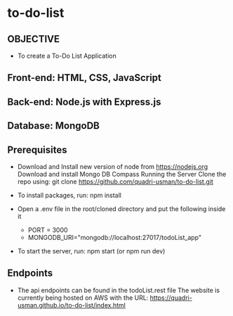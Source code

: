 # to-do-list

## OBJECTIVE

- To create a To-Do List Application

## Front-end: HTML, CSS, JavaScript

## Back-end: Node.js with Express.js

## Database: MongoDB

## Prerequisites

- Download and Install new version of node from https://nodejs.org Download and install Mongo DB Compass Running the Server Clone the repo using: git clone https://github.com/quadri-usman/to-do-list.git

- To install packages, run: npm install

- Open a .env file in the root/cloned directory and put the following inside it
  - PORT = 3000
  - MONGODB_URI="mongodb://localhost:27017/todoList_app"
  
- To start the server, run: npm start (or npm run dev)

## Endpoints

- The api endpoints can be found in the todoList.rest file The website is currently being hosted on AWS with the URL: https://quadri-usman.github.io/to-do-list/index.html
